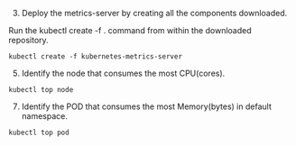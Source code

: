 3. Deploy the metrics-server by creating all the components downloaded.


Run the kubectl create -f . command from within the downloaded repository.
```
kubectl create -f kubernetes-metrics-server
```



5. Identify the node that consumes the most CPU(cores).
```
kubectl top node
```

7. Identify the POD that consumes the most Memory(bytes) in default namespace.
```
kubectl top pod
```